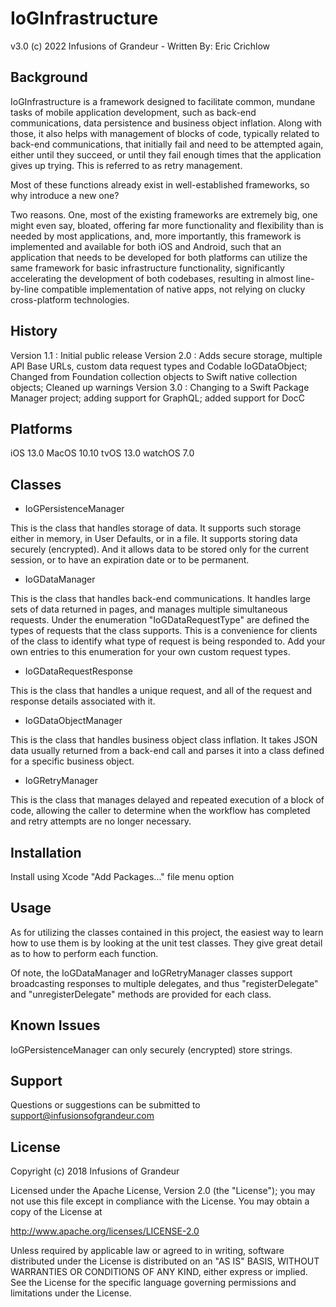 # IoGInfrastructure

v3.0 (c) 2022 Infusions of Grandeur - Written By: Eric Crichlow

## Background

IoGInfrastructure is a framework designed to facilitate common, mundane tasks of mobile application development, such as back-end communications, data persistence and business object inflation. Along with those, it also helps with management of blocks of code, typically related to back-end communications, that initially fail and need to be attempted again, either until they succeed, or until they fail enough times that the application gives up trying. This is referred to as retry management.

Most of these functions already exist in well-established frameworks, so why introduce a new one?

Two reasons. One, most of the existing frameworks are extremely big, one might even say, bloated, offering far more functionality and flexibility than is needed by most applications, and, more importantly, this framework is implemented and available for both iOS and Android, such that an application that needs to be developed for both platforms can utilize the same framework for basic infrastructure functionality, significantly accelerating the development of both codebases, resulting in almost line-by-line compatible implementation of native apps, not relying on clucky cross-platform technologies.

## History

Version 1.1 :	Initial public release
Version 2.0 :	Adds secure storage, multiple API Base URLs, custom data request types and Codable IoGDataObject; Changed from Foundation collection objects to Swift native collection objects; Cleaned up warnings 
Version 3.0 :	Changing to a Swift Package Manager project; adding support for GraphQL; added support for DocC

## Platforms

iOS 13.0
MacOS 10.10
tvOS 13.0
watchOS 7.0

## Classes

* IoGPersistenceManager

This is the class that handles storage of data. It supports such storage either in memory, in User Defaults, or in a file. It supports storing data securely (encrypted). And it allows data to be stored only for the current session, or to have an expiration date or to be permanent. 

* IoGDataManager

This is the class that handles back-end communications. It handles large sets of data returned in pages, and manages multiple simultaneous requests. Under the enumeration "IoGDataRequestType" are defined the types of requests that the class supports. This is a convenience for clients of the class to identify what type of request is being responded to. Add your own entries to this enumeration for your own custom request types.

* IoGDataRequestResponse

This is the class that handles a unique request, and all of the request and response details associated with it.

* IoGDataObjectManager

This is the class that handles business object class inflation. It takes JSON data usually returned from a back-end call and parses it into a class defined for a specific business object.

* IoGRetryManager

This is the class that manages delayed and repeated execution of a block of code, allowing the caller to determine when the workflow has completed and retry attempts are no longer necessary.

## Installation

Install using Xcode "Add Packages..." file menu option

## Usage

As for utilizing the classes contained in this project, the easiest way to learn how to use them is by looking at the unit test classes. They give great detail as to how to perform each function.

Of note, the IoGDataManager and IoGRetryManager classes support broadcasting responses to multiple delegates, and thus "registerDelegate" and "unregisterDelegate" methods are provided for each class.

## Known Issues

IoGPersistenceManager can only securely (encrypted) store strings.

## Support

Questions or suggestions can be submitted to support@infusionsofgrandeur.com

## License

Copyright (c) 2018 Infusions of Grandeur

Licensed under the Apache License, Version 2.0 (the "License");
you may not use this file except in compliance with the License.
You may obtain a copy of the License at

http://www.apache.org/licenses/LICENSE-2.0

Unless required by applicable law or agreed to in writing, software
distributed under the License is distributed on an "AS IS" BASIS,
WITHOUT WARRANTIES OR CONDITIONS OF ANY KIND, either express or implied.
See the License for the specific language governing permissions and
limitations under the License.
